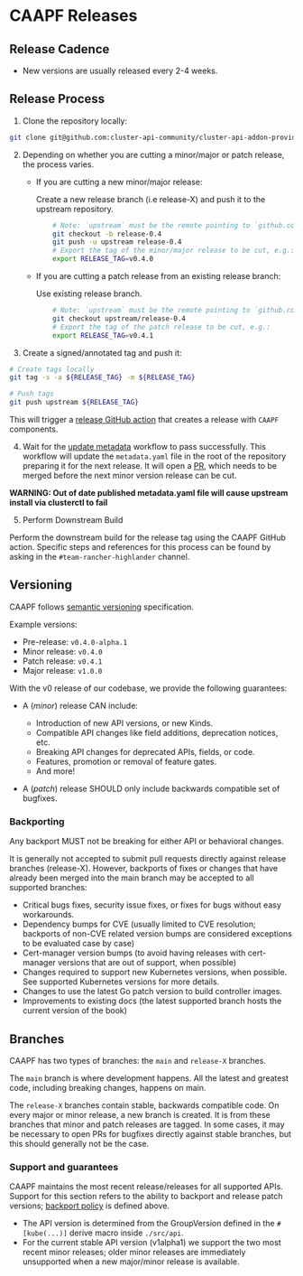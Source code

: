 # CAAPF Releases

## Release Cadence

- New versions are usually released every 2-4 weeks.

## Release Process

1. Clone the repository locally:

```bash
git clone git@github.com:cluster-api-community/cluster-api-addon-provider-fleet.git
```

2. Depending on whether you are cutting a minor/major or patch release, the process varies.

    * If you are cutting a new minor/major release:

        Create a new release branch (i.e release-X) and push it to the upstream repository.

        ```bash
            # Note: `upstream` must be the remote pointing to `github.com/cluster-api-community/cluster-api-addon-provider-fleet`.
            git checkout -b release-0.4
            git push -u upstream release-0.4
            # Export the tag of the minor/major release to be cut, e.g.:
            export RELEASE_TAG=v0.4.0
        ```
    * If you are cutting a patch release from an existing release branch:

        Use existing release branch.

        ```bash
            # Note: `upstream` must be the remote pointing to `github.com/cluster-api-community/cluster-api-addon-provider-fleet`
            git checkout upstream/release-0.4
            # Export the tag of the patch release to be cut, e.g.:
            export RELEASE_TAG=v0.4.1
        ```
3. Create a signed/annotated tag and push it:

```bash
# Create tags locally
git tag -s -a ${RELEASE_TAG} -m ${RELEASE_TAG}

# Push tags
git push upstream ${RELEASE_TAG}
```

This will trigger a [release GitHub action](https://github.com/cluster-api-community/cluster-api-addon-provider-fleet/actions/workflows/release.yaml) that creates a release with `CAAPF` components.

4. Wait for the [update metadata](https://github.com/rancher/cluster-api-addon-provider-fleet/blob/main/.github/workflows/update-metadata.yaml) workflow to pass successfully. 
This workflow will update the `metadata.yaml` file in the root of the repository preparing it for the next release. It will open a [PR](https://github.com/rancher/cluster-api-addon-provider-fleet/pull/309), which needs to be merged before the next minor version release can be cut.

**WARNING: Out of date published metadata.yaml file will cause upstream install via clusterctl to fail**

5. Perform Downstream Build

Perform the downstream build for the release tag using the CAAPF GitHub action. Specific steps and references for this process can be found by asking in the `#team-rancher-highlander` channel.


## Versioning

CAAPF follows [semantic versioning](https://semver.org/) specification.

Example versions:
- Pre-release: `v0.4.0-alpha.1`
- Minor release: `v0.4.0`
- Patch release: `v0.4.1`
- Major release: `v1.0.0`

With the v0 release of our codebase, we provide the following guarantees:

- A (*minor*) release CAN include:
  - Introduction of new API versions, or new Kinds.
  - Compatible API changes like field additions, deprecation notices, etc.
  - Breaking API changes for deprecated APIs, fields, or code.
  - Features, promotion or removal of feature gates.
  - And more!

- A (*patch*) release SHOULD only include backwards compatible set of bugfixes.

### Backporting

Any backport MUST not be breaking for either API or behavioral changes.

It is generally not accepted to submit pull requests directly against release branches (release-X). However, backports of fixes or changes that have already been merged into the main branch may be accepted to all supported branches:

- Critical bugs fixes, security issue fixes, or fixes for bugs without easy workarounds.
- Dependency bumps for CVE (usually limited to CVE resolution; backports of non-CVE related version bumps are considered exceptions to be evaluated case by case)
- Cert-manager version bumps (to avoid having releases with cert-manager versions that are out of support, when possible)
- Changes required to support new Kubernetes versions, when possible. See supported Kubernetes versions for more details.
- Changes to use the latest Go patch version to build controller images.
- Improvements to existing docs (the latest supported branch hosts the current version of the book)

## Branches

CAAPF has two types of branches: the `main` and `release-X` branches.

The `main` branch is where development happens. All the latest and greatest code, including breaking changes, happens on main.

The `release-X` branches contain stable, backwards compatible code. On every major or minor release, a new branch is created. It is from these branches that minor and patch releases are tagged. In some cases, it may be necessary to open PRs for bugfixes directly against stable branches, but this should generally not be the case.

### Support and guarantees

CAAPF maintains the most recent release/releases for all supported APIs. Support for this section refers to the ability to backport and release patch versions; [backport policy](#backporting) is defined above.

- The API version is determined from the GroupVersion defined in the `#[kube(...)]` derive macro inside `./src/api`.
- For the current stable API version (v1alpha1) we support the two most recent minor releases; older minor releases are immediately unsupported when a new major/minor release is available.
